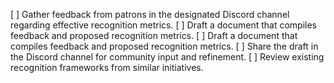 [ ] Gather feedback from patrons in the designated Discord channel regarding effective recognition metrics.
[ ] Draft a document that compiles feedback and proposed recognition metrics.
[ ] Draft a document that compiles feedback and proposed recognition metrics.
[ ] Share the draft in the Discord channel for community input and refinement.
[ ] Review existing recognition frameworks from similar initiatives.